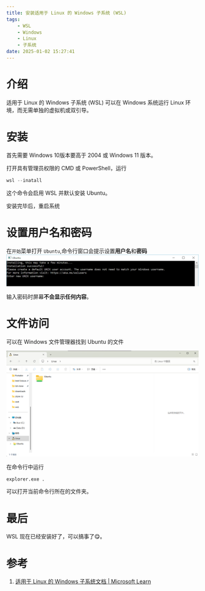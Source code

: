 ```yaml
---
title: 安装适用于 Linux 的 Windows 子系统 (WSL)
tags: 
    - WSL
    - Windows
    - Linux
    - 子系统
date: 2025-01-02 15:27:41
---
```



# 介绍

适用于 Linux 的 Windows 子系统 (WSL) 可以在 Windows 系统运行 Linux 环境，而无需单独的虚拟机或双引导。

# 安装

首先需要 Windows 10版本要高于 2004 或 Windows 11 版本。

打开具有管理员权限的 CMD 或 PowerShell，运行

```powershell
wsl --inatall
```

这个命令会启用 WSL 并默认安装 Ubuntu。

安装完毕后，重启系统

# 设置用户名和密码

在`开始`菜单打开 `Ubuntu`,命令行窗口会提示设置**用户名**和**密码**
![Ubuntu 命令行输入 UNIX 用户名](安装适用于-Linux-的-Windows-子系统-WSL/ubuntuinstall.png)

输入密码时屏幕**不会显示任何内容**。

# 文件访问

可以在 Windows 文件管理器找到 Ubuntu 的文件

![image-20250102142715997](安装适用于-Linux-的-Windows-子系统-WSL/image-20250102142715997.png)

在命令行中运行

```bash
explorer.exe .
```

可以打开当前命令行所在的文件夹。

# 最后

WSL 现在已经安装好了，可以搞事了😋。

# 参考

1. [适用于 Linux 的 Windows 子系统文档 | Microsoft Learn](https://learn.microsoft.com/zh-cn/windows/wsl/)